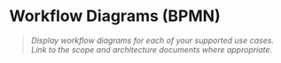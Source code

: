 # Workflow Diagrams (BPMN)

> *Display workflow diagrams for each of your supported use cases. Link to the scope and architecture documents where appropriate.*


